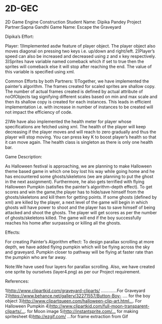 # 2D-GEC
2D Game Engine Construction
Student Name: Dipika Pandey
Project Partner:Sapna Gandhi
Game Name: Escape the Graveyard

Dipika’s Effort:

Player:
1)Implemented asdw feature of player object. The player object also moves diagonal on pressing two keys i.e. up/down and right/left.
2)Player’s speed can also be increased and decreased using z and x key respectively.
3)Sprites have variable named comeback which if set to true then the sprites will comeback else it will stop after reaching the end. The value of this variable is specified using xml.

Common Efforts by both Partners:
1)Together, we have  implemented the painter’s algorithm. The frames created for scaled sprites are shallow copy. The number of actual frames created is defined by actual attribute of noOfObjects tag signifying different scales based on min and max scale and then its shallow copy is created for each instances. This leads in efficient implementation i.e. with increase in number of instances to be created will not impact the efficiency of code.

2)We have also implemented the health meter for player whose specifications are fetched using xml. The health of the player will keep decreasing if the player moves and will reach to zero gradually and thus the player will stop moving. You can press key K to boost player’s health so that it can move again. The health class is singleton as there is only one health bar.

Game Description:

As Halloween festival is approaching, we are planning to make Halloween theme based game in which one boy lost his way while going home and he has encountered some ghosts/skeletons (we are planning to put the ghost in the next assignment). Furthermore, he also gets terrified with flying Halloween Pumpkin (satisfies the painter’s algorithm-depth effect). To get scores and win the game,the player has to hide/save himself from the ghosts/skeletons and kill them for getting points. If some ghosts (defined by xml) are killed by the player, a next level of the game will begin in which ghosts will have power to shoot and the player has to save himself of being attacked and shoot the ghosts. The player will get scores as per the number of ghosts/skeletons killed. The game will end if the boy successfully reaches his home after surpassing or killing all the ghosts.

Effects: 

For creating Painter’s Algorithm effect: To design parallax scrolling at more depth, we have added flying pumpkin which will be flying across the sky and graveyard. Pumpkin closer to pathway will be flying at faster rate than the pumpkin who are far away.

Note:We have used four layers for parallax scrolling. Also, we have created one sprite  by ourselves  (layer4.png) as per our Project requirement.

References:

1)http://www.clipartkid.com/graveyard-cliparts/ ………….For Graveyard
2)https://www.behance.net/gallery/32271557/Button-Boy- …. for the boy object
3)http://www.clipartqueen.com/halloween-clip-art.html…. For Halloween Pumpkin
4)http://www.clipartkid.com/full-moon-transparent-cliparts/…. for Moon image
5)http://instantsprite.com/… for making spritesheet
6)http://ezgif.com/ …for frame extraction from Gif







